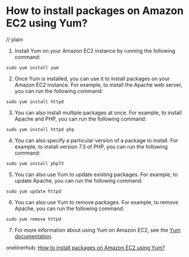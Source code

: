 # How to install packages on Amazon EC2 using Yum?
// plain

1. Install Yum on your Amazon EC2 instance by running the following command:
```
sudo yum install yum
```

2. Once Yum is installed, you can use it to install packages on your Amazon EC2 instance. For example, to install the Apache web server, you can run the following command:
```
sudo yum install httpd
```

3. You can also install multiple packages at once. For example, to install Apache and PHP, you can run the following command:
```
sudo yum install httpd php
```

4. You can also specify a particular version of a package to install. For example, to install version 7.3 of PHP, you can run the following command:
```
sudo yum install php73
```

5. You can also use Yum to update existing packages. For example, to update Apache, you can run the following command:
```
sudo yum update httpd
```

6. You can also use Yum to remove packages. For example, to remove Apache, you can run the following command:
```
sudo yum remove httpd
```

7. For more information about using Yum on Amazon EC2, see the [Yum documentation](https://docs.aws.amazon.com/AWSEC2/latest/UserGuide/using-yum.html).

onelinerhub: [How to install packages on Amazon EC2 using Yum?](https://onelinerhub.com/amazon-redshift/how-to-install-packages-on-amazon-ec--using-yum)